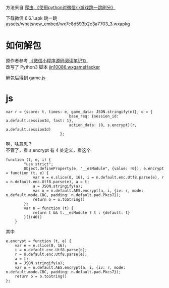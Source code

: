 方法来自 [爬虫.《使用python对微信小游戏跳一跳刷分》](https://zhuanlan.zhihu.com/p/32489227)

下载微信 6.6.1.apk
跳一跳 assets/whatsnew_embed/wx7c8d593b2c3a7703_3.wxapkg

# 如何解包
原作者参考 [《微信小程序源码阅读笔记1》](http://lrdcq.com/me/read.php/66.htm)  
改写了 Python3 脚本 [jin10086.wxgameHacker](https://github.com/jin10086/wxgameHacker/blob/master/wxapkg_unpack.py)

解包后得到 game.js

# js
```
var r = {score: t, times: e, game_data: JSON.stringify(n)}, o = {
                            base_req: {session_id: a.default.sessionId, fast: 1},
                            action_data: (0, s.encrypt)(r, a.default.sessionId)
                        };
```
啊，啥意思？  
不管了，看 s.encrypt 有 4 处定义，看这个
```
function (t, e, i) {
        "use strict";
        Object.defineProperty(e, "__esModule", {value: !0}), e.encrypt = function (t, e) {
            var e = e.slice(0, 16), i = n.default.enc.Utf8.parse(e), r = n.default.enc.Utf8.parse(e), a = t;
            a = JSON.stringify(a);
            var o = n.default.AES.encrypt(a, i, {iv: r, mode: n.default.mode.CBC, padding: n.default.pad.Pkcs7});
            return o = o.toString()
        };
        var n = function (t) {
            return t && t.__esModule ? t : {default: t}
        }(i(40))
    }
```
其中
```
e.encrypt = function (t, e) {
    var e = e.slice(0, 16);
    i = n.default.enc.Utf8.parse(e);
    r = n.default.enc.Utf8.parse(e);
    a = t;
    a = JSON.stringify(a);
    var o = n.default.AES.encrypt(a, i, {iv: r, mode: n.default.mode.CBC, padding: n.default.pad.Pkcs7});
    return o = o.toString()
};
```